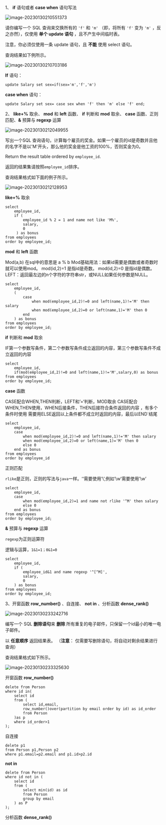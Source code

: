 ​	

1、 **if** 语句或者 **case when** 语句写法

![image-20230130210551373](E:\Learn\markdown\数据库\png\mysql基本语法\1.png)

请你编写一个 SQL 查询来交换所有的 `'f'` 和 `'m'` （即，将所有 `'f'` 变为 `'m'` ，反之亦然），仅使用 **单个 update 语句** ，且不产生中间临时表。

注意，你必须仅使用一条 update 语句，且 **不能** 使用 select 语句。

查询结果如下例所示。

![image-20230130210703186](E:\Learn\markdown\数据库\png\mysql基本语法\2.png)

**If** 语句：

```mysql
update Salary set sex=if(sex='m','f','m')
```

**case when** 语句：

```mysql
update Salary set sex= case sex when 'f' then 'm' else 'f' end;
```

2、 **like+%** 取余、 **mod** 和 **left** 函数、 **if** 判断和 **mod** 取余、 **case** 函数、正则匹配、**&** 预算与 **regexp** 运算

![image-20230130212049955](E:\Learn\markdown\数据库\png\mysql基本语法\3.png)

写出一个SQL 查询语句，计算每个雇员的奖金。如果一个雇员的id是奇数并且他的名字不是以'M'开头，那么他的奖金是他工资的100%，否则奖金为0。

Return the result table ordered by `employee_id`.

返回的结果集请按照`employee_id`排序。

查询结果格式如下面的例子所示。

![image-20230130212128953](E:\Learn\markdown\数据库\png\mysql基本语法\4.png)

 **like+%** 取余

```mysql
select 
    employee_id,
    if (
        employee_id % 2 = 1 and name not like 'M%',
        salary,
        0
     ) as bonus
from employees
order by employee_id;
```

 **mod** 和 **left** 函数

Mod(a,b) 在sql中的意思是 a % b
Mod基础用法：如果id需要是偶数或者奇数时就可以使用mod。
mod(id,2)=1 是指id是奇数。
mod(id,2)=0 是指id是偶数。
LEFT：返回最左边的n个字符的字符串str，或NULL如果任何参数是NULL。

```mysql
select 
    employee_id,
    (
        case 
            when mod(employee_id,2)!=0 and left(name,1)!='M' then salary
            when mod(employee_id,2)=0 or left(name,1)='M' then 0
        end
    ) as bonus
from employees
order by employee_id;
```

 **if** 判断和 **mod** 取余

IF第一个参数写条件，第二个参数写条件成立返回的内容，第三个参数写条件不成立返回的内容

```mysql
select
    employee_id,
    if(mod(employee_id,2)!=0 and left(name,1)!='M',salary,0) as bonus
from employees
order by employee_id;
```

 **case** 函数

CASE配合WHEN,THEN判断，LEFT和’=‘判断，MOD取余 CASE配合WHEN,THEN使用，WHEN后接条件，THEN后接符合条件返回的内容 ，有多个条件时使用 需要用ELSE返回以上条件都不成立时返回的内容，最后以END`结尾

```mysql
select
    employee_id,
    case
        when mod(employee_id,2)!=0 and left(name,1)!='M' then salary
        when mod(employee_id,2)=0 or left(name,1)='M' then 0
        else 0
    end as bonus
from employees
order by employee_id
```

正则匹配

`rlike`是正则，正则的写法与`java`一样。‘‘需要使用’\’,例如’\w’需要使用’\w’

```mysql
select 
    employee_id,
    case
        when mod(employee_id,2)=1 and name not rlike '^M' then salary
        else 0
    end as bonus
from employees
order by employee_id;
```

**&** 预算与 **regexp** 运算

`regexp`为正则运算符

逻辑与运算，`1&1=1；0&1=0`

```mysql
select 
    employee_id,
    if (
        employee_id&1 and name regexp '^[^M]',
        salary,
        0
    ) as bonus
from employees
order by employee_id;
```

3、开窗函数 **row_number()** 、自连接、 **not in** 、分析函数 **dense_rank()**

![image-20230130233242716](E:\Learn\markdown\数据库\png\mysql基本语法\5.png)

编写一个 SQL **删除语句**来 **删除** 所有重复的电子邮件，只保留一个id最小的唯一电子邮件。

以 **任意顺序** 返回结果表。 （**注意**： 仅需要写删除语句，将自动对剩余结果进行查询）

查询结果格式如下所示。

![image-20230130233325630](E:\Learn\markdown\数据库\png\mysql基本语法\6.png)

开窗函数 **row_number()**

```mysql
delete from Person 
where id in(
    select id
    from (
        select id,email,
        row_number()over(partition by email order by id) as id_order
        from Person
    )as p
    where id_order>1
);
```

自连接

```mysql
delete p1
from Person p1,Person p2
where p1.email=p2.email and p1.id>p2.id
```

 **not in** 

```mysql
delete from Person
where id not in (
    select id
    from (
        select min(id) as id
        from Person
        group by email
    ) as P
);
```

分析函数 **dense_rank()**

